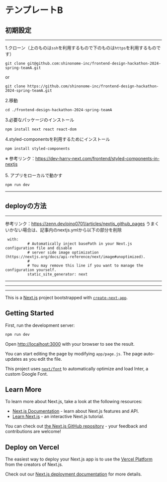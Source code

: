 # テンプレートB

## 初期設定
---
1.クローン（上のものは```ssh```を利用するもので下のものは```https```を利用するものです）
```
git clone git@github.com:shinonome-inc/frontend-design-hackathon-2024-spring-teamA.git
```
or
```
git clone https://github.com/shinonome-inc/frontend-design-hackathon-2024-spring-teamA.git
```
2.移動
```
cd ./frontend-design-hackathon-2024-spring-teamA
```
3.必要なパッケージのインストール
```
npm install next react react-dom
```
4.styled-componentsを利用するためにインストール
```
npm install styled-components
```
※ 参考リンク：https://dev-harry-next.com/frontend/styled-components-in-nextjs<br><br>
5. アプリをローカルで動かす
```
npm run dev
```
---

## deployの方法
---
参考リンク：https://zenn.dev/pino0701/articles/nextjs_github_pages
うまくいかない場合は、記事内のnextjs.ymlから以下の部分を削除
```
 with:
          # Automatically inject basePath in your Next.js configuration file and disable
          # server side image optimization (https://nextjs.org/docs/api-reference/next/image#unoptimized).
          #
          # You may remove this line if you want to manage the configuration yourself.
          static_site_generator: next
```
---
---
---

This is a [Next.js](https://nextjs.org/) project bootstrapped with [`create-next-app`](https://github.com/vercel/next.js/tree/canary/packages/create-next-app).

## Getting Started

First, run the development server:

```bash
npm run dev
```

Open [http://localhost:3000](http://localhost:3000) with your browser to see the result.

You can start editing the page by modifying `app/page.js`. The page auto-updates as you edit the file.

This project uses [`next/font`](https://nextjs.org/docs/basic-features/font-optimization) to automatically optimize and load Inter, a custom Google Font.

## Learn More

To learn more about Next.js, take a look at the following resources:

- [Next.js Documentation](https://nextjs.org/docs) - learn about Next.js features and API.
- [Learn Next.js](https://nextjs.org/learn) - an interactive Next.js tutorial.

You can check out [the Next.js GitHub repository](https://github.com/vercel/next.js/) - your feedback and contributions are welcome!

## Deploy on Vercel

The easiest way to deploy your Next.js app is to use the [Vercel Platform](https://vercel.com/new?utm_medium=default-template&filter=next.js&utm_source=create-next-app&utm_campaign=create-next-app-readme) from the creators of Next.js.

Check out our [Next.js deployment documentation](https://nextjs.org/docs/deployment) for more details.
